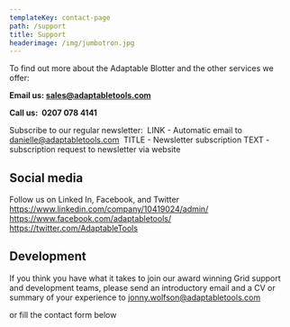 ```yaml
---
templateKey: contact-page
path: /support
title: Support
headerimage: /img/jumbotron.jpg
---
```


To find out more about the Adaptable Blotter and the other services we offer:

**Email us: sales@adaptabletools.com**

**Call us:  0207 078 4141**

Subscribe to our regular newsletter:  LINK - Automatic email to
danielle@adaptabletools.com  TITLE - Newsletter subscription TEXT -
subscription request to newsletter via website

## Social media

Follow us on Linked In, Facebook, and Twitter
https://www.linkedin.com/company/10419024/admin/
https://www.facebook.com/adaptabletools/
https://twitter.com/AdaptableTools

## Development

If you think you have what it takes to join our award winning Grid support and development teams, please send an introductory email and a CV or summary of your experience to jonny.wolfson@adaptabletools.com

or fill the contact form below
